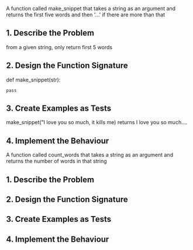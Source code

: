 A function called make_snippet that takes a string as an argument and returns the first five words and then '...' if there are more than that 

## 1. Describe the Problem
<!-- Put or write the user story here. Add any clarifying notes you might have. -->
from a given string, only return first 5 words

## 2. Design the Function Signature
<!-- Include the name of the function, its parameters, return value, and side effects. -->
def make_snippet(str):
    
    pass

## 3. Create Examples as Tests
<!-- Make a list of examples of what the function will take and return. -->
make_snippet("I love you so much, it kills me)
returns I love you so much....

## 4. Implement the Behaviour
<!-- After each test you write, follow the test-driving process of red, green, refactor to implement the behaviour -->





<!----------------------------------------------------------------->
A function called count_words that takes a string as an argument and returns the number of words in that string

## 1. Describe the Problem
<!-- Put or write the user story here. Add any clarifying notes you might have. -->


## 2. Design the Function Signature
<!-- Include the name of the function, its parameters, return value, and side effects. -->


## 3. Create Examples as Tests
<!-- Make a list of examples of what the function will take and return. -->


## 4. Implement the Behaviour
<!-- After each test you write, follow the test-driving process of red, green, refactor to implement the behaviour -->
